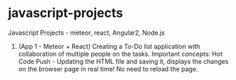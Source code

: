 # javascript-projects
Javascript Projects - meteor, react, Angular2, Node.js 

1. (App 1 - Meteor + React) Creating a To-Do list application with collaboration of multiple people on the tasks. 
Important concepts:
Hot Code Push - Updating the HTML file and saving it, displays the changes on the browser page in real time! No need to reload the page. 



